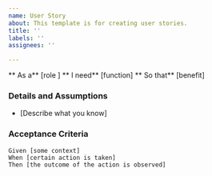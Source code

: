 ```yaml
---
name: User Story
about: This template is for creating user stories.
title: ''
labels: ''
assignees: ''

---
```


** As a** [role ]
** I need** [function]
** So that** [benefit]

### Details and Assumptions

* [Describe what you know]

### Acceptance Criteria

```gherkin
Given [some context]
When [certain action is taken]
Then [the outcome of the action is observed]
